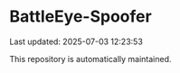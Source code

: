 # BattleEye-Spoofer

Last updated: 2025-07-03 12:23:53

This repository is automatically maintained.
